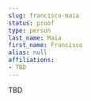 ```yaml
---
slug: francisco-maia
status: proof
type: person
last_name: Maia
first_name: Francisco
alias: null
affiliations:
- TBD
---
```


TBD

